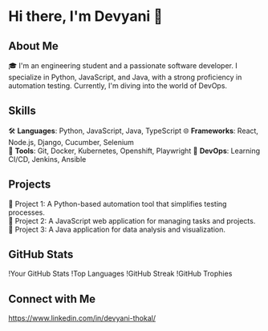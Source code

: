 # Hi there, I'm Devyani 👋

## About Me
🎓 I'm an engineering student and a passionate software developer. I specialize in Python, JavaScript, and Java, with a strong proficiency in automation testing. Currently, I'm diving into the world of DevOps.

## Skills
🛠️ **Languages**: Python, JavaScript, Java, TypeScript
🌐 **Frameworks**: React, Node.js, Django,  Cucumber, Selenium    
🔧 **Tools**: Git, Docker, Kubernetes, Openshift, Playwright
🚀 **DevOps**: Learning CI/CD, Jenkins, Ansible

## Projects
📌 Project 1: A Python-based automation tool that simplifies testing processes.  
📌 Project 2: A JavaScript web application for managing tasks and projects.  
📌 Project 3: A Java application for data analysis and visualization.

## GitHub Stats
!Your GitHub Stats
!Top Languages
!GitHub Streak
!GitHub Trophies

## Connect with Me
https://www.linkedin.com/in/devyani-thokal/
